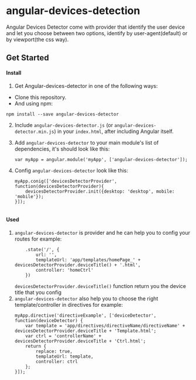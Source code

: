 # angular-devices-detection
Angular Devices Detector come with provider that identify the user device and let you choose between two options, identify by user-agent(default) or by viewport(the css way).

## Get Started

#### Install

1. Get Angular-devices-detector in one of the following ways:
* Clone this repository.
* And using npm:
```
npm install --save angular-devices-detector
```

2. Include ```angular-devices-detector.js``` (or ```angular-devices-detector.min.js```) in your ```index.html```, after including Angular itself.

3. Add ```angular-devices-detector```  to your main module's list of dependencies, it's should look like this:
	```
	var myApp = angular.module('myApp', ['angular-devices-detector']);
	```
4. Config ```angular-devices-detector``` look like this:
	```
	myApp.conig(['devicesDetectorProvider', function(devicesDetectorProvider){
		devicesDetectorProvider.init({desktop: 'desktop', mobile: 'mobile'});
	}]);


#### Used

1. ```angular-devices-detector``` is provider and he can help you to config your routes for example:
	```
		.state('/', {
			url: '',
			templateUrl: 'app/templates/homePage_' + devicesDetectorProvider.deviceTitle() + '.html',
			controller: 'homeCtrl'
		})
	```
	```devicesDetectorProvider.deviceTitle()``` function return you the device title that you config
2. ```angular-devices-detector``` also help you to choose the right template/controller in directives for example:
	```
	myApp.directive('directiveExample', ['deviceDetector', function(deviceDetector) {
		var template = 'app/directives/directiveName/directiveName' + devicesDetectorProvider.deviceTitle + 'Template.html';
		var ctrl = 'controllerName' + devicesDetectorProvider.deviceTitle + 'Ctrl.html';
		return {
			replace: true,
			templateUrl: template,
			controller: ctrl
		};
	}]);
	```